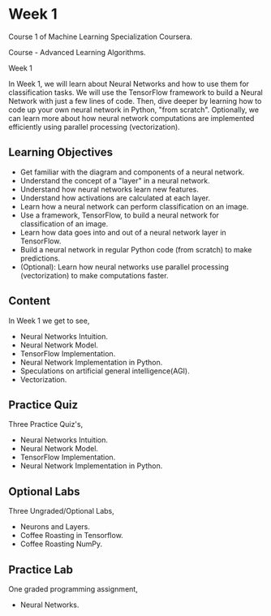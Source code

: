 # Week 1

Course 1 of Machine Learning Specialization Coursera.

Course - Advanced Learning Algorithms.

Week 1
 
In Week 1, we will learn about Neural Networks and how to use them for classification tasks.
We will use the TensorFlow framework to build a Neural Network with just a few lines of code. 
Then, dive deeper by learning how to code up your own neural network in Python, "from scratch". 
Optionally, we can learn more about how neural network computations are implemented efficiently using parallel processing (vectorization).

## Learning Objectives

* Get familiar with the diagram and components of a neural network.
* Understand the concept of a "layer" in a neural network.
* Understand how neural networks learn new features.
* Understand how activations are calculated at each layer.
* Learn how a neural network can perform classification on an image.
* Use a framework, TensorFlow, to build a neural network for classification of an image.
* Learn how data goes into and out of a neural network layer in TensorFlow.
* Build a neural network in regular Python code (from scratch) to make predictions.
* (Optional): Learn how neural networks use parallel processing (vectorization) to make computations faster.

## Content

In Week 1 we get to see,
 
* Neural Networks Intuition.
* Neural Network Model.
* TensorFlow Implementation.
* Neural Network Implementation in Python.
* Speculations on artificial general intelligence(AGI).
* Vectorization.

## Practice Quiz

Three Practice Quiz's,

* Neural Networks Intuition.
* Neural Network Model.
* TensorFlow Implementation.
* Neural Network Implementation in Python.

## Optional Labs

Three Ungraded/Optional Labs,

* Neurons and Layers.
* Coffee Roasting in Tensorflow.
* Coffee Roasting NumPy.

## Practice Lab

One graded programming assignment,

* Neural Networks.
